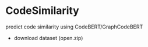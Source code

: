# CodeSimilarity

predict code similarity using CodeBERT/GraphCodeBERT

* download dataset (open.zip)
 
